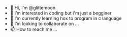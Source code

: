 - 👋 Hi, I’m @glittemoon
- 👀 I’m interested in coding but i'm just a begginer 
- 🌱 I’m currently learning hox to program in c language
- 💞️ I’m looking to collaborate on ...
- 📫 How to reach me ...

<!---
glittemoon/glittemoon is a ✨ special ✨ repository because its `README.md` (this file) appears on your GitHub profile.
You can click the Preview link to take a look at your changes.
--->
